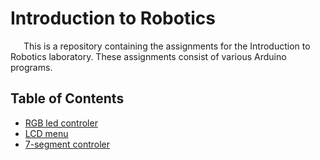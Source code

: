 <h1 >Introduction to Robotics</h1>

<p style="text-indent: 1.5em">This is a repository containing the assignments for the Introduction to Robotics laboratory. These assignments consist of various Arduino programs.</p>

<h2>Table of Contents</h2>
<ul>
<li><a href="#rgb-controler">RGB led controler</a></li>
<li><a href="#menu">LCD menu</a></li>
<li><a href="#four-digits_seven-segment_controler">7-segment controler</a></li>
</ul>
